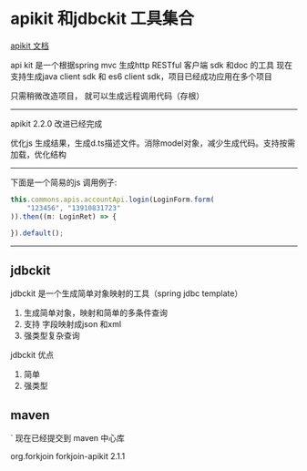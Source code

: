 # apikit 和jdbckit 工具集合


[apikit 文档](./forkjoin-apikit/README.md)





api kit 是一个根据spring mvc 生成http RESTful 客户端 sdk 和doc 的工具
现在支持生成java client sdk 和 es6 client sdk，项目已经成功应用在多个项目

只需稍微改造项目， 就可以生成远程调用代码（存根）

------------------------------------------------------------

apikit 2.2.0 改进已经完成

优化js 生成结果，生成d.ts描述文件。消除model对象，减少生成代码。支持按需加载，优化结构

------------------------------------------------------------


下面是一个简易的js 调用例子:
````javascript
this.commons.apis.accountApi.login(LoginForm.form(
    "123456", "13910831723"
)).then((m: LoginRet) => {
    
}).default();
````

***



## jdbckit
jdbckit 是一个生成简单对象映射的工具（spring jdbc template）

1. 生成简单对象，映射和简单的多条件查询
2. 支持 字段映射成json 和xml
3. 强类型复杂查询

jdbckit 优点

1. 简单
2. 强类型



## maven

`
现在已经提交到 maven 中心库

<dependency>
    <groupId>org.forkjoin</groupId>
    <artifactId>forkjoin-apikit</artifactId>
    <version>2.1.1</version>
</dependency>
